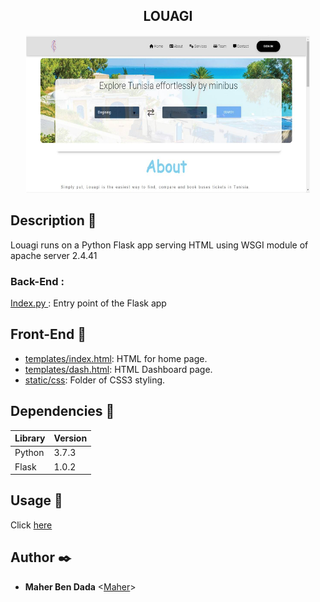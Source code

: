 <h2 align="center"> LOUAGI </h2>
<img src="screenshots/Image.jpg" style="width:90%;height:252px;margin-left:5%" />

## Description :speech_balloon:
Louagi runs on a Python Flask app serving HTML using WSGI module of apache server 2.4.41
### Back-End :
<a href="https://github.com/mking94/Louagi/blob/main/index.py" >Index.py </a>: Entry point of the Flask app

## Front-End :high_brightness:
* [templates/index.html](./static/templates/home.html): HTML for home page.
* [templates/dash.html](./static/templates/dash.html): HTML Dashboard page.
* [static/css](./static/css): Folder of CSS3 styling.
## Dependencies :couple:

| Library    | Version |
| ---------- | ------- |
| Python     | 3.7.3   |
| Flask      | 1.0.2   |

## Usage :running:
Click <a href="https://ce1e4983d30b.48888c70.hbtn-cod.io/">here</a>

## Author :black_nib:
* __Maher Ben Dada__ <[Maher](https://github.com/mking94)>
